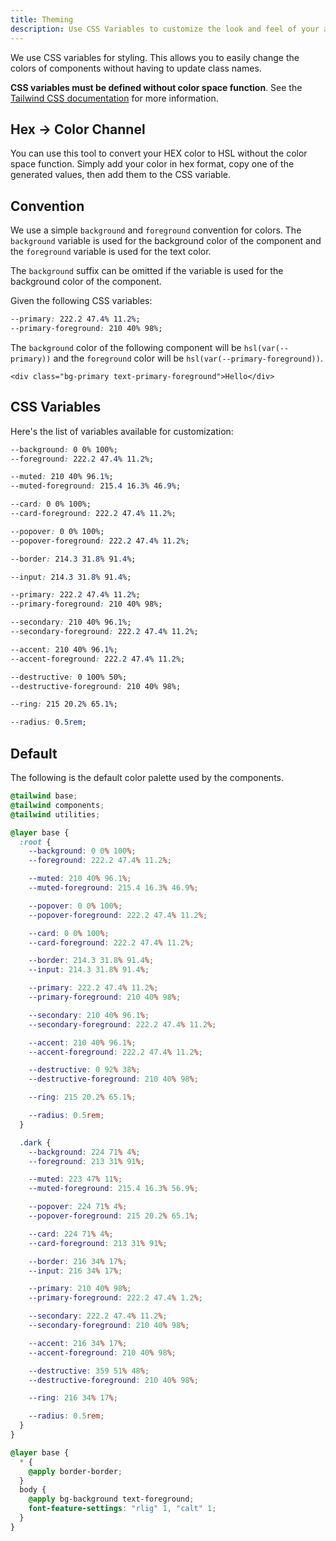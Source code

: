 ```yaml
---
title: Theming
description: Use CSS Variables to customize the look and feel of your application.
---
```


<script>
  import { Callout, HexToChannels } from '$components/docs';
</script>

We use CSS variables for styling. This allows you to easily change the colors of components without having to update class names.

**CSS variables must be defined without color space function**. See the [Tailwind CSS documentation](https://tailwindcss.com/docs/customizing-colors#using-css-variables) for more information.

## Hex -> Color Channel

You can use this tool to convert your HEX color to HSL without the color space function. Simply add your color in hex format, copy one of the generated values, then add them to the CSS variable.

<HexToChannels />

## Convention

We use a simple `background` and `foreground` convention for colors. The `background` variable is used for the background color of the component and the `foreground` variable is used for the text color.

<Callout>

The `background` suffix can be omitted if the variable is used for the background color of the component.

</Callout>

Given the following CSS variables:

```css
--primary: 222.2 47.4% 11.2%;
--primary-foreground: 210 40% 98%;
```

The `background` color of the following component will be `hsl(var(--primary))` and the `foreground` color will be `hsl(var(--primary-foreground))`.

```svelte
<div class="bg-primary text-primary-foreground">Hello</div>
```

## CSS Variables

Here's the list of variables available for customization:

```css title="Default background color of <body />...etc"
--background: 0 0% 100%;
--foreground: 222.2 47.4% 11.2%;
```

```css title="Muted backgrounds such as <TabsList />, <Skeleton /> and <Switch />"
--muted: 210 40% 96.1%;
--muted-foreground: 215.4 16.3% 46.9%;
```

```css title="Background color for <Card />"
--card: 0 0% 100%;
--card-foreground: 222.2 47.4% 11.2%;
```

```css title="Background color for popovers such as <DropdownMenu />, <HoverCard />, <Popover />"
--popover: 0 0% 100%;
--popover-foreground: 222.2 47.4% 11.2%;
```

```css title="Default border color"
--border: 214.3 31.8% 91.4%;
```

```css title="Border color for inputs such as <Input />, <Select />, <Textarea />"
--input: 214.3 31.8% 91.4%;
```

```css title="Primary colors for <Button />"
--primary: 222.2 47.4% 11.2%;
--primary-foreground: 210 40% 98%;
```

```css title="Secondary colors for <Button />"
--secondary: 210 40% 96.1%;
--secondary-foreground: 222.2 47.4% 11.2%;
```

```css title="Used for accents such as hover effects on <DropdownMenuItem>, <SelectItem>...etc"
--accent: 210 40% 96.1%;
--accent-foreground: 222.2 47.4% 11.2%;
```

```css title="Used for destructive actions such as <Button variant='destructive'>"
--destructive: 0 100% 50%;
--destructive-foreground: 210 40% 98%;
```

```css title="Used for focus ring"
--ring: 215 20.2% 65.1%;
```

```css title="Border radius for card, input and buttons"
--radius: 0.5rem;
```

## Default

The following is the default color palette used by the components.

```css title="src/app.postcss"
@tailwind base;
@tailwind components;
@tailwind utilities;

@layer base {
  :root {
    --background: 0 0% 100%;
    --foreground: 222.2 47.4% 11.2%;

    --muted: 210 40% 96.1%;
    --muted-foreground: 215.4 16.3% 46.9%;

    --popover: 0 0% 100%;
    --popover-foreground: 222.2 47.4% 11.2%;

    --card: 0 0% 100%;
    --card-foreground: 222.2 47.4% 11.2%;

    --border: 214.3 31.8% 91.4%;
    --input: 214.3 31.8% 91.4%;

    --primary: 222.2 47.4% 11.2%;
    --primary-foreground: 210 40% 98%;

    --secondary: 210 40% 96.1%;
    --secondary-foreground: 222.2 47.4% 11.2%;

    --accent: 210 40% 96.1%;
    --accent-foreground: 222.2 47.4% 11.2%;

    --destructive: 0 92% 38%;
    --destructive-foreground: 210 40% 98%;

    --ring: 215 20.2% 65.1%;

    --radius: 0.5rem;
  }

  .dark {
    --background: 224 71% 4%;
    --foreground: 213 31% 91%;

    --muted: 223 47% 11%;
    --muted-foreground: 215.4 16.3% 56.9%;

    --popover: 224 71% 4%;
    --popover-foreground: 215 20.2% 65.1%;

    --card: 224 71% 4%;
    --card-foreground: 213 31% 91%;

    --border: 216 34% 17%;
    --input: 216 34% 17%;

    --primary: 210 40% 98%;
    --primary-foreground: 222.2 47.4% 1.2%;

    --secondary: 222.2 47.4% 11.2%;
    --secondary-foreground: 210 40% 98%;

    --accent: 216 34% 17%;
    --accent-foreground: 210 40% 98%;

    --destructive: 359 51% 48%;
    --destructive-foreground: 210 40% 98%;

    --ring: 216 34% 17%;

    --radius: 0.5rem;
  }
}

@layer base {
  * {
    @apply border-border;
  }
  body {
    @apply bg-background text-foreground;
    font-feature-settings: "rlig" 1, "calt" 1;
  }
}
```
